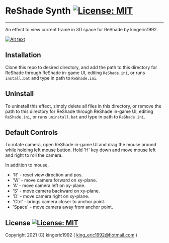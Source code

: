 # ReShade Synth [![License: MIT](https://img.shields.io/badge/License-MIT-blue.svg?style=flat-square)](https://opensource.org/licenses/MIT)
****
An effect to view current frame in 3D space for ReShade by kingeric1992.

[![Alt text](https://img.youtube.com/vi/dhsHDgHjQzs/0.jpg)](https://www.youtube.com/watch?v=dhsHDgHjQzs)
## Installation
Clone this repo to desired directory, and add the path to this directory for ReShade through ReShade in-game UI, editing `ReShade.ini`, or runs `install.bat` and type in path to `ReShade.ini`.

## Uninstall
To uninstall this effect, simply delete all files in this directory, or remove the path to this directory for ReShade through ReShade in-game UI, editing `ReShade.ini`, or runs `uninstall.bat` and type in path to `ReShade.ini`.

## Default Controls
To rotate camera, open ReShade in-game UI and drag the mouse around while holding left mouse button.
Hold 'H' key down and move mouse left and right to roll the camera.

In addition to mouse, 
+ 'R' - reset view direction and pos.
+ 'W' - move camera forward on xy-plane.
+ 'A' - move camera left on xy-plane.
+ 'S' - move camera backward on xy-plane.
+ 'D' - move camera right on xy-plane.
+ 'Ctrl' - brings camera closer to anchor point.
+ 'Space' - move camera away from anchor point.

## License  [![License: MIT](https://img.shields.io/badge/License-MIT-blue.svg?style=flat-square)](https://opensource.org/licenses/MIT)

Copyright 2021 (C) kingeric1992 ( king_eric1992@hotmail.com )
